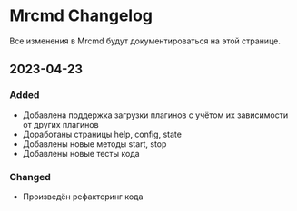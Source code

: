 # Mrcmd Changelog

Все изменения в Mrcmd будут документироваться на этой странице.

## 2023-04-23
### Added
- Добавлена поддержка загрузки плагинов с учётом их зависимости от других плагинов
- Доработаны страницы help, config, state
- Добавлены новые методы start, stop
- Добавлены новые тесты кода

### Changed
- Произведён рефакторинг кода
